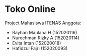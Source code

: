 # Toko Online 
Project Mahasiswa ITENAS
Anggota:
- Rayhan Maulana H    (152020116)
- Nurochman Rizky A   (152020114)
- Evita Intan         (152020018)
- Hafidzul Fajri      (152020093)
